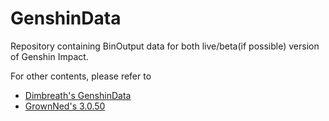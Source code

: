 # GenshinData

Repository containing BinOutput data for both live/beta(if possible) version of Genshin Impact.

For other contents, please refer to 
* [Dimbreath's GenshinData](https://github.com/Dimbreath/GenshinData)
* [GrownNed's 3.0.50](https://github.com/GrownNed/Homework)
